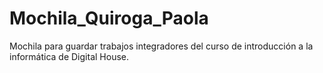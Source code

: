 # Mochila_Quiroga_Paola
Mochila para guardar trabajos integradores del curso de introducción a la informática de Digital House.
